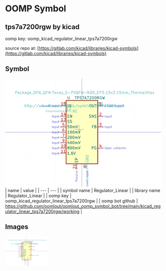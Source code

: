 # OOMP Symbol  
## tps7a7200rgw  by kicad  
  
oomp key: oomp_kicad_regulator_linear_tps7a7200rgw  
  
source repo at: [https://gitlab.com/kicad/libraries/kicad-symbols](https://gitlab.com/kicad/libraries/kicad-symbols)  
## Symbol  
  
[![working.png](working_600.png)](working.png)  
| name | value | 
| --- | --- | 
| symbol name | Regulator_Linear | 
| library name | Regulator_Linear | 
| oomp key | oomp_kicad_regulator_linear_tps7a7200rgw | 
| oomp bot github | https://github.com/oomlout/oomlout_oomp_symbol_bot/tree/main/kicad_regulator_linear_tps7a7200rgw/working | 
## Images  
  
[![working.png](working_140.png)](working.png)  

